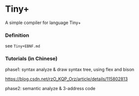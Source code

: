 # Tiny+

A simple compiler for language Tiny+

### Definition

see `Tiny+EBNF.md`

### Tutorials (in Chinese)

phase1: syntax analyze & draw syntax tree, using flex and bison

https://blog.csdn.net/rzO_KQP_Orz/article/details/115802813

phase2: semantic analyze & 3-address code
